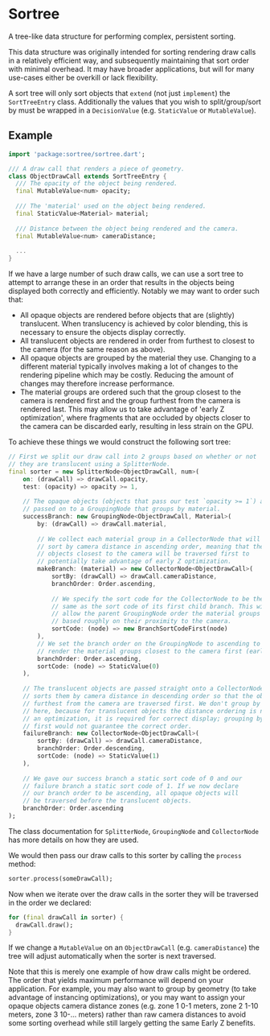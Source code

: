 # Sortree

A tree-like data structure for performing complex, persistent sorting.

This data structure was originally intended for sorting rendering draw
calls in a relatively efficient way, and subsequently maintaining that sort
order with minimal overhead. It may have broader applications, but will for 
many use-cases either be overkill or lack flexibility.

A sort tree will only sort objects that `extend` (not just `implement`) the
`SortTreeEntry` class. Additionally the values that you wish to split/group/sort
by must be wrapped in a `DecisionValue` (e.g. `StaticValue` or `MutableValue`).

## Example

```dart
import 'package:sortree/sortree.dart';

/// A draw call that renders a piece of geometry.
class ObjectDrawCall extends SortTreeEntry {
  /// The opacity of the object being rendered.
  final MutableValue<num> opacity;
  
  /// The 'material' used on the object being rendered.
  final StaticValue<Material> material;
  
  /// Distance between the object being rendered and the camera.
  final MutableValue<num> cameraDistance;
  
  ...
}
```

If we have a large number of such draw calls, we can use a sort tree to attempt to
arrange these in an order that results in the objects being displayed both correctly
and efficiently. Notably we may want to order such that:

- All opaque objects are rendered before objects that are (slightly) translucent.
  When translucency is achieved by color blending, this is necessary to ensure the
  objects display correctly.
- All translucent objects are rendered in order from furthest to closest to the camera
  (for the same reason as above).
- All opaque objects are grouped by the material they use. Changing to a different
  material typically involves making a lot of changes to the rendering pipeline which
  may be costly. Reducing the amount of changes may therefore increase performance.
- The material groups are ordered such that the group closest to the camera is rendered
  first and the group furthest from the camera is rendered last. This may allow us to
  take advantage of 'early Z optimization', where fragments that are occluded by objects
  closer to the camera can be discarded early, resulting in less strain on the GPU.
  
To achieve these things we would construct the following sort tree:

```dart
// First we split our draw call into 2 groups based on whether or not
// they are translucent using a SplitterNode.
final sorter = new SplitterNode<ObjectDrawCall, num>(
    on: (drawCall) => drawCall.opacity,
    test: (opacity) => opacity >= 1,
    
    // The opaque objects (objects that pass our test `opacity >= 1`) are 
    // passed on to a GroupingNode that groups by material.
    successBranch: new GroupingNode<ObjectDrawCall, Material>(
        by: (drawCall) => drawCall.material,
        
        // We collect each material group in a CollectorNode that will
        // sort by camera distance in ascending order, meaning that the
        // objects closest to the camera will be traversed first to 
        // potentially take advantage of early Z optimization.
        makeBranch: (material) => new CollectorNode<ObjectDrawCall>(
            sortBy: (drawCall) => drawCall.cameraDistance,
            branchOrder: Order.ascending,
            
            // We specify the sort code for the CollectorNode to be the
            // same as the sort code of its first child branch. This will
            // allow the parent GroupingNode order the material groups
            // based roughly on their proximity to the camera.
            sortCode: (node) => new BranchSortCodeFirst(node)
        ),
        // We set the branch order on the GroupingNode to ascending to
        // render the material groups closest to the camera first (early Z).
        branchOrder: Order.ascending,
        sortCode: (node) => StaticValue(0)
    ),
    
    // The translucent objects are passed straight onto a CollectorNode that
    // sorts them by camera distance in descending order so that the objects
    // furthest from the camera are traversed first. We don't group by material
    // here, because for translucent objects the distance ordering is not just
    // an optimization, it is required for correct display; grouping by material
    // first would not guarantee the correct order.
    failureBranch: new CollectorNode<ObjectDrawCall>(
        sortBy: (drawCall) => drawCall.cameraDistance,
        branchOrder: Order.descending,
        sortCode: (node) => StaticValue(1)
    ),
    
    // We gave our success branch a static sort code of 0 and our
    // failure branch a static sort code of 1. If we now declare
    // our branch order to be ascending, all opaque objects will
    // be traversed before the translucent objects.
    branchOrder: Order.ascending
);
```

The class documentation for `SplitterNode`, `GroupingNode` and `CollectorNode`
has more details on how they are used.

We would then pass our draw calls to this sorter by calling the `process` method:

```dart
sorter.process(someDrawCall);
```

Now when we iterate over the draw calls in the sorter they will be traversed
in the order we declared:

```dart
for (final drawCall in sorter) {
  drawCall.draw();
}
```

If we change a `MutableValue` on an `ObjectDrawCall` (e.g. `cameraDistance`) the
tree will adjust automatically when the sorter is next traversed.

Note that this is merely one example of how draw calls might be ordered. The order
that yields maximum performance will depend on your application. For example, you may
also want to group by geometry (to take advantage of instancing optimizations), or
you may want to assign your opaque objects camera distance zones (e.g. zone 1 0-1 
meters, zone 2 1-10 meters, zone 3 10-... meters) rather than raw camera distances
to avoid some sorting overhead while still largely getting the same Early Z benefits.
